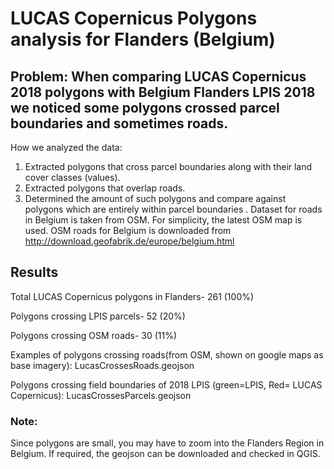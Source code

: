 # LUCAS Copernicus Polygons analysis for Flanders (Belgium)

## Problem: When comparing LUCAS Copernicus 2018 polygons with Belgium Flanders LPIS 2018 we noticed some polygons crossed parcel boundaries and sometimes roads.
How we analyzed the data: 
1.	Extracted polygons that cross parcel boundaries along with their land cover classes (values).
2.	Extracted polygons that overlap roads.
3.	Determined the amount of such polygons and compare against polygons which are entirely within parcel boundaries .
Dataset for roads in Belgium is taken from OSM. For simplicity, the latest OSM map is used. OSM roads for Belgium is downloaded from http://download.geofabrik.de/europe/belgium.html

## Results
Total LUCAS Copernicus polygons in Flanders-	261	(100%)

Polygons crossing LPIS parcels-	52	(20%)

Polygons crossing OSM roads-	30	(11%)

Examples of polygons crossing roads(from OSM, shown on google maps as base imagery): LucasCrossesRoads.geojson

Polygons crossing field boundaries of 2018 LPIS (green=LPIS, Red= LUCAS Copernicus): LucasCrossesParcels.geojson

### Note: 
Since polygons are small, you may have to zoom into the Flanders Region in Belgium. If required, the geojson can be downloaded and checked in QGIS.
